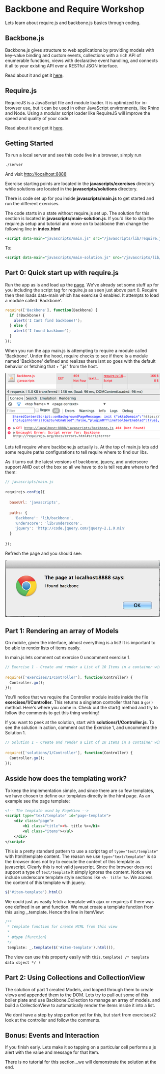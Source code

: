 Backbone and Require Workshop
=============================
Lets learn about require.js and backbone.js basics through coding.

Backbone.js
-----------

Backbone.js gives structure to web applications by providing models with key-value binding and custom events, collections with a rich API of enumerable functions, views with declarative event handling, and connects it all to your existing API over a RESTful JSON interface.

Read about it and get it [here](http://backbonejs.org/).

Require.js
----------
RequireJS is a JavaScript file and module loader. It is optimized for in-browser use, but it can be used in other JavaScript environments, like Rhino and Node. Using a modular script loader like RequireJS will improve the speed and quality of your code.

Read about it and get it [here](http://requirejs.org/).

Getting Started
---------------

To run a local server and see this code live in a browser, simply run

```bash
./server
```

And visit [http://localhost:8888](http://localhost:8888)

Exercise starting points are located in the **javascripts/exercises** directory while solutions are located in the **javascripts/solutions** directory.

There is code set up for you inside **javascripts/main.js** to get started and run the different exercises.

The code starts in a state without require.js set up. The solution for this section is located in **javascripts/main-solution.js**.  If you'd like to skip the require.js setup and tutorial and move on to backbone then change the following line in **index.html**

```xml
<script data-main="javascripts/main.js" src="/javascripts/lib/require.js"></script>
```

To:

```xml
<script data-main="javascripts/main-solution.js" src="/javascripts/lib/require.js"></script>
```

Part 0: Quick start up with require.js
--------------------------------------

Run the app as is and load up the [page](http://localhost:8888). We've already set some stuff up for you including the script tag for require.js as seen just above part 0. Require then then loads data-main which has exercise 0 enabled. It attempts to load a module called 'Backbone'.

```javascript
require(['Backbone'], function(Backbone) {
  if (!Backbone) {
    alert('I Cant find backbone!');
  } else {
    alert('I found backbone');
  }
});
```

When you run the app main.js is attempting to require a module called 'Backbone'. Under the hood, require checks to see if there is a module named 'Backbone' defined and realizes there isnt so goes with the default behavior or fetching that + ".js" from the host.

![](https://github.com/alexcorre/backbone-and-require/raw/master/images/part0/error0.png)

Lets tell require where backbone.js actually is. At the top of main.js lets add some require paths configurations to tell require where to find our libs.

As it turns out the latest versions of backbone, jquery, and underscore support AMD out of the box so all we have to do is tell require where to find them:

```javascript
// javascripts/main.js

requirejs.config({

  baseUrl: 'javascripts',

  paths: {
    'Backbone': 'lib/backbone',
    'underscore': 'lib/underscore',
    'jquery': 'http://code.jquery.com/jquery-2.1.0.min'
  }

});
```

Refresh the page and you should see:

![](https://github.com/alexcorre/backbone-and-require/raw/master/images/part0/success0.png)

Part 1: Rendering an array of Models
---------------------------------------

On mobile, given the interface, almost everything is a list! It is important to be able to render lists of items easily.

In main.js lets comment out exercise 0 uncomment exercise 1.

```javascript
// Exercise 1 - Create and render a List of 10 Items in a container with an array of models

require(['exercises/1/Controller'], function(Controller) {
  Controller.go();
});
```
You'll notice that we require the Controller module inside inside the file **exercises/1/Controller**. This returns a singleton controller that has a `go()` method. Here's where you come in. Check out the start() method and try to follow the comments to get this thing working!

If you want to peek at the solution, start with **solutions/1/Controller.js**. To see the solution in action, comment out the Exercise 1, and uncomment the Solution 1.

```javascript
// Solution 1 - Create and render a List of 10 Items in a container with an array of models

require(['solutions/1/Controller'], function(Controller) {
  Controller.go();
});
```

Asside how does the templating work?
-----------------------------------------
To keep the implementation simple, and since there are so few templates, we have chosen to define our templates directly in the html page. As an example see the page template:

```xml
<!-- The template used by PageView -->
<script type="text/template" id="page-template">
	<div class="page">
    	<h1 class="title"><%- title %></h1>
    	<ul class="items"></ul>
    </div>
</script>
```
This is a pretty standard pattern to use a script tag of `type="text/template"` with html/template content. The reason we use `type="text/template"` is so the browser does not try to execute the content of this template as javascript. Clearly this is not valid javascript. Since the browser does not support a type of `text/template` it simply ignores the content. Notice we include underscore template style sections like `<%- title %>`. We access the content of this template with jquery.

```javascript
$('#item-template').html()
```
We could just as easily fetch a template with ajax or requirejs if there was one defined in an amd function. We must create a template function from this using _.template. Hence the line in ItemView:

```javascript
/**
 * Template function for create HTML from this view
 *
 * @type {function}
 */
 template: _.template($('#item-template').html()),
```
The view can use this property easily with `this.template( /* template data object */ )`


Part 2: Using Collections and CollectionView
---------------------------------------

The solution of part 1 created Models, and looped through them to create views and appended them to the DOM. Lets try to pull out some of this boiler plate and use Backbone.Collection to manage an array of models. and build a CollectionView to automatically render the items inside it into a list.

We dont have a step by step portion yet for this, but start from exercises/2 look at the controller and follow the comments.

Bonus: Events and Interaction
-------------------------------
If you finish early. Lets make it so tapping on a particular cell performs a js alert with the value and message for that Item.

There is no tutorial for this section…we will demonstrate the solution at the end.
